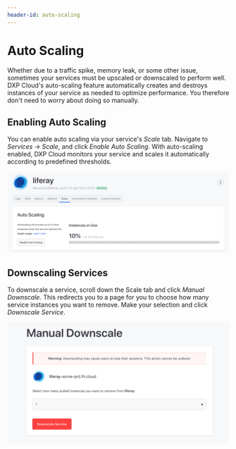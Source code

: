 ```yaml
---
header-id: auto-scaling
---
```


# Auto Scaling

Whether due to a traffic spike, memory leak, or some other issue, sometimes your
services must be upscaled or downscaled to perform well. DXP Cloud's
auto-scaling feature automatically creates and destroys instances of your
service as needed to optimize performance. You therefore don't need to worry
about doing so manually. 

## Enabling Auto Scaling

You can enable auto scaling via your service's *Scale* tab. Navigate to 
*Services* &rarr; *Scale*, and click *Enable Auto Scaling*. With auto-scaling 
enabled, DXP Cloud monitors your service and scales it automatically according 
to predefined thresholds. 

![Figure 1: Enable auto-scaling from the Scale tab.](../../images/auto-scaling.png)

## Downscaling Services

To downscale a service, scroll down the Scale tab and click *Manual Downscale*.
This redirects you to a page for you to choose how many service instances you
want to remove. Make your selection and click *Downscale Service*. 

![Figure 2: You can downscale your service manually.](../../images/downscale-manual.png)
